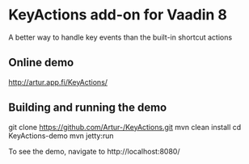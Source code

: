 # KeyActions add-on for Vaadin 8

A better way to handle key events than the built-in shortcut actions

## Online demo

http://artur.app.fi/KeyActions/

## Building and running the demo

git clone https://github.com/Artur-/KeyActions.git
mvn clean install
cd KeyActions-demo
mvn jetty:run

To see the demo, navigate to http://localhost:8080/
